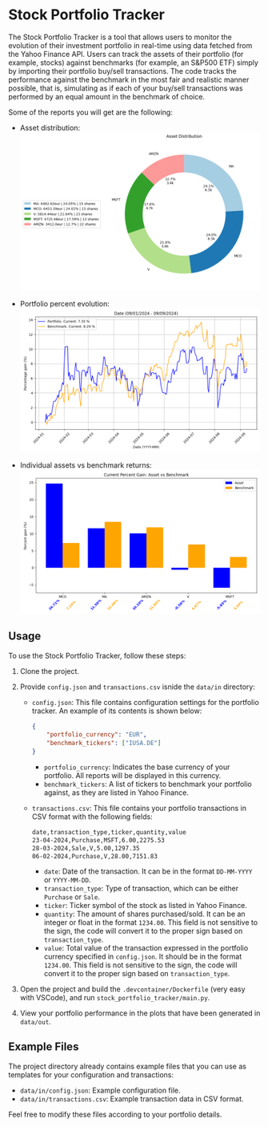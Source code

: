 # Stock Portfolio Tracker

The Stock Portfolio Tracker is a tool that allows users to monitor the evolution of their investment portfolio in real-time using data fetched from the Yahoo Finance API. Users can track the assets of their portfolio (for example, stocks) against benchmarks (for example, an S&P500 ETF) simply by importing their portfolio buy/sell transactions. The code tracks the performance against the benchmark in the most fair and realistic manner possible, that is, simulating as if each of your buy/sell transactions was performed by an equal amount in the benchmark of choice.

Some of the reports you will get are the following:

* Asset distribution:
![Alt text](images/asset_distribution.png)

* Portfolio percent evolution:
![Alt text](images/portfolio_percent_evolution.png)

* Individual assets vs benchmark returns:
![Alt text](images/individual_assets_vs_benchmark_returns.png)

## Usage

To use the Stock Portfolio Tracker, follow these steps:

1. Clone the project.

2. Provide `config.json` and `transactions.csv` isnide the `data/in` directory:
   - `config.json`: This file contains configuration settings for the portfolio tracker. An example of its contents is shown below:
     ```json
     {
         "portfolio_currency": "EUR",
         "benchmark_tickers": ["IUSA.DE"]
     }
     ```
     - `portfolio_currency`: Indicates the base currency of your portfolio. All reports will be displayed in this currency.
     - `benchmark_tickers`: A list of tickers to benchmark your portfolio against, as they are listed in Yahoo Finance.
   
   - `transactions.csv`: This file contains your portfolio transactions in CSV format with the following fields:
     ```csv
     date,transaction_type,ticker,quantity,value
     23-04-2024,Purchase,MSFT,6.00,2275.53
     28-03-2024,Sale,V,5.00,1297.35
     06-02-2024,Purchase,V,28.00,7151.83
     ```
     - `date`: Date of the transaction. It can be in the format `DD-MM-YYYY` or `YYYY-MM-DD`.
     - `transaction_type`: Type of transaction, which can be either `Purchase` or `Sale`.
     - `ticker`: Ticker symbol of the stock as listed in Yahoo Finance.
     - `quantity`: The amount of shares purchased/sold. It can be an integer or float in the format `1234.00`. This field is not sensitive to the sign, the code will convert it to the proper sign based on `transaction_type`.
     - `value`: Total value of the transaction expressed in the portfolio currency specified in `config.json`. It should be in the format `1234.00`. This field is not sensitive to the sign, the code will convert it to the proper sign based on `transaction_type`.

3. Open the project and build the `.devcontainer/Dockerfile` (very easy with VSCode), and run `stock_portfolio_tracker/main.py`.

4. View your portfolio performance in the plots that have been generated in `data/out`.

## Example Files

The project directory already contains example files that you can use as templates for your configuration and transactions:

- `data/in/config.json`: Example configuration file.
- `data/in/transactions.csv`: Example transaction data in CSV format.

Feel free to modify these files according to your portfolio details.

